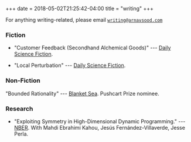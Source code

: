 +++
date = 2018-05-02T21:25:42-04:00
title = "writing"
+++

For anything writing-related, please email [``writing@arnavsood.com``](mailto:writing@arnavsood.com)

### Fiction 

+ "Customer Feedback (Secondhand Alchemical Goods)" --- [Daily Science Fiction](https://dailysciencefiction.com/fantasy/fantasy/arnav-sood/customer-feedback-secondhand-alchemical-goods).

+ "Local Perturbation" --- [Daily Science Fiction](https://dailysciencefiction.com/science-fiction/other-worlds-sf/arnav-sood/local-perturbation).

<!-- aea5c59b10853da684740d73f4de33d381fcd20b~ -->

### Non-Fiction

"Bounded Rationality" --- [Blanket Sea](http://blanketsea.com/2019/09/18/bounded-rationality-by-arnav-sood/). Pushcart Prize nominee.

### Research

+ "Exploiting Symmetry in High-Dimensional Dynamic Programming." --- [NBER](https://www.nber.org/papers/w28981). With Mahdi Ebrahimi Kahou, Jesús Fernández-Villaverde, Jesse Perla.